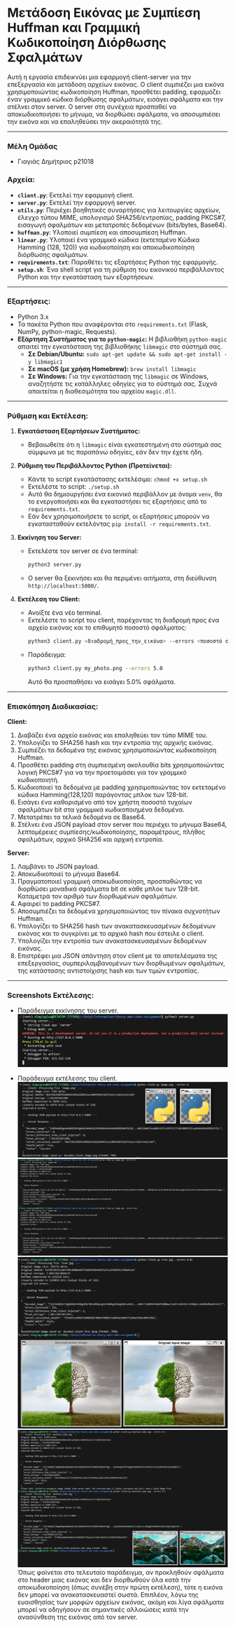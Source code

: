 # Μετάδοση Εικόνας με Συμπίεση Huffman και Γραμμική Κωδικοποίηση Διόρθωσης Σφαλμάτων

Αυτή η εργασία επιδεικνύει μια εφαρμογή client-server για την επεξεργασία και μετάδοση αρχείων εικόνας. Ο client συμπιέζει μια εικόνα χρησιμοποιώντας κωδικοποίηση Huffman, προσθέτει padding, εφαρμόζει έναν γραμμικό κώδικα διόρθωσης σφαλμάτων, εισάγει σφάλματα και την στέλνει στον server. Ο server στη συνέχεια προσπαθεί να αποκωδικοποιήσει το μήνυμα, να διορθώσει σφάλματα, να αποσυμπιέσει την εικόνα και να επαληθεύσει την ακεραιότητά της.

---

### **Μέλη Ομάδας**
- Γιαγιάς Δημήτριος p21018

### **Αρχεία**:

*   **`client.py`**: Εκτελεί την εφαρμογή client.
*   **`server.py`**: Εκτελεί την εφαρμογή server.
*   **`utils.py`**: Περιέχει βοηθητικές συναρτήσεις για λειτουργίες αρχείων, έλεγχο τύπου MIME, υπολογισμό SHA256/εντροπίας, padding PKCS#7, εισαγωγή σφαλμάτων και μετατροπές δεδομένων (bits/bytes, Base64).
*   **`huffman.py`**: Υλοποιεί συμπίεση και αποσυμπίεση Huffman.
*   **`linear.py`**: Υλοποιεί ένα γραμμικό κώδικα (εκτεταμένο Κώδικα Hamming (128, 120)) για κωδικοποίηση και αποκωδικοποίηση διόρθωσης σφαλμάτων.
*   **`requirements.txt`**: Παραθέτει τις εξαρτήσεις Python της εφαρμογής.
*   **`setup.sh`**: Ένα shell script για τη ρύθμιση του εικονικού περιβάλλοντος Python και την εγκατάσταση των εξαρτήσεων.

---

### Εξαρτήσεις:

*   Python 3.x
*   Τα πακέτα Python που αναφέρονται στο `requirements.txt` (Flask, NumPy, python-magic, Requests).
*   **Εξάρτηση Συστήματος για το `python-magic`:** Η βιβλιοθήκη `python-magic` απαιτεί την εγκατάσταση της βιβλιοθήκης `libmagic` στο σύστημά σας.
    *   **Σε Debian/Ubuntu:** `sudo apt-get update && sudo apt-get install -y libmagic1`
    *   **Σε macOS (με χρήση Homebrew):** `brew install libmagic`
    *   **Σε Windows:** Για την εγκατάσταση της `libmagic` σε Windows, αναζητήστε τις κατάλληλες οδηγίες για το σύστημά σας. Συχνά απαιτείται η διαθεσιμότητα του αρχείου `magic.dll`.

---

### Ρύθμιση και Εκτέλεση:

1.  **Εγκατάσταση Εξαρτήσεων Συστήματος:**
    *   Βεβαιωθείτε ότι η `libmagic` είναι εγκατεστημένη στο σύστημά σας σύμφωνα με τις παραπάνω οδηγίες, εάν δεν την έχετε ήδη.

2.  **Ρύθμιση του Περιβάλλοντος Python (Προτείνεται):**
    *   Κάντε το script εγκατάστασης εκτελέσιμο: `chmod +x setup.sh`
    *   Εκτελέστε το script: `./setup.sh`
    *   Αυτό θα δημιουργήσει ένα εικονικό περιβάλλον με όνομα `venv`, θα το ενεργοποιήσει και θα εγκαταστήσει τις εξαρτήσεις από το `requirements.txt`.
    *   Εάν δεν χρησιμοποιήσετε το script, οι εξαρτήσεις μπορούν να εγκατασταθούν εκτελόντας `pip install -r requirements.txt`.

3.  **Εκκίνηση του Server:**
    *   Εκτελέστε τον server σε ένα terminal:
        ```bash
        python3 server.py
        ```
    *   Ο server θα ξεκινήσει και θα περιμένει αιτήματα, στη διεύθυνση `http://localhost:5000/`.

4.  **Εκτέλεση του Client:**
    *   Ανοίξτε ένα νέο terminal.
    *   Εκτελέστε το script του client, παρέχοντας τη διαδρομή προς ένα αρχείο εικόνας και το επιθυμητό ποσοστό σφάλματος:
        ```bash
        python3 client.py <διαδρομή_προς_την_εικόνα> --errors <ποσοστό σφάλματος>
        ```
    *   Παράδειγμα:
        ```bash
        python3 client.py my_photo.png --errors 5.0
        ```
        Αυτό θα προσπαθήσει να εισάγει 5.0% σφάλματα.

---

### Επισκόπηση Διαδικασίας:

**Client:**
1.  Διαβάζει ένα αρχείο εικόνας και επαληθεύει τον τύπο MIME του.
2.  Υπολογίζει το SHA256 hash και την εντροπία της αρχικής εικόνας.
3.  Συμπιέζει τα δεδομένα της εικόνας χρησιμοποιώντας κωδικοποίηση Huffman.
4.  Προσθέτει padding στη συμπιεσμένη ακολουθία bits χρησιμοποιώντας λογική PKCS#7 για να την προετοιμάσει για τον γραμμικό κωδικοποιητή.
5.  Κωδικοποιεί τα δεδομένα με padding χρησιμοποιώντας τον εκτεταμένο κώδικα Hamming(128,120) παράγοντας μπλοκ των 128-bit.
6.  Εισάγει ένα καθορισμένο από τον χρήστη ποσοστό τυχαίων σφαλμάτων bit στα γραμμικά κωδικοποιημένα δεδομένα.
7.  Μετατρέπει τα τελικά δεδομένα σε Base64.
8.  Στέλνει ένα JSON payload στον server που περιέχει το μήνυμα Base64, λεπτομέρειες συμπίεσης/κωδικοποίησης, παραμέτρους, πλήθος σφαλμάτων, αρχικό SHA256 και αρχική εντροπία.

**Server:**
1.  Λαμβάνει το JSON payload.
2.  Αποκωδικοποιεί το μήνυμα Base64.
3.  Πραγματοποιεί γραμμική αποκωδικοποίηση, προσπαθώντας να διορθώσει μοναδικά σφάλματα bit σε κάθε μπλοκ των 128-bit. Καταμετρά τον αριθμό των διορθωμένων σφαλμάτων.
4.  Αφαιρεί το padding PKCS#7.
5.  Αποσυμπιέζει τα δεδομένα χρησιμοποιώντας τον πίνακα συχνοτήτων Huffman.
6.  Υπολογίζει το SHA256 hash των ανακατασκευασμένων δεδομένων εικόνας και το συγκρίνει με το αρχικό hash που έστειλε ο client.
7.  Υπολογίζει την εντροπία των ανακατασκευασμένων δεδομένων εικόνας.
8.  Επιστρέφει μια JSON απάντηση στον client με τα αποτελέσματα της επεξεργασίας, συμπεριλαμβανομένων των διορθωμένων σφαλμάτων, της κατάστασης αντιστοίχισης hash και των τιμών εντροπίας.

---

### Screenshots Εκτέλεσης:


- Παράδειγμα εκκίνησης του server.
![](images/server_startup.png)

- Παράδειγμα εκτέλεσης του client.
![](images/client_output.png)
![](images/client_output1.png)
![](images/client_output2.png)
![](images/client_output3.png)
Όπως φαίνεται στο τελευταίο παράδειγμα, αν προκληθούν σφάλματα στο header μιας εικόνας και δεν διορθωθούν όλα κατά την αποκωδικοποίηση (όπως συνέβη στην πρώτη εκτέλεση), τότε η εικόνα δεν μπορεί να ανακατασκευαστεί σωστά. Επιπλέον, λόγω της ευαισθησίας των μορφών αρχείων εικόνας, ακόμη και λίγα σφάλματα μπορεί να οδηγήσουν σε σημαντικές αλλοιώσεις κατά την ανασύνθεση της εικόνας από τον server.
